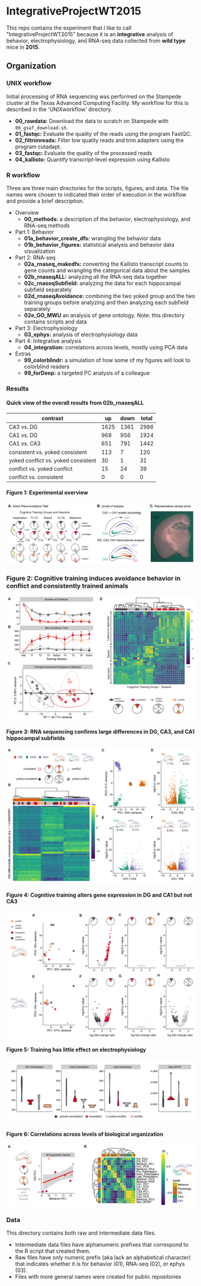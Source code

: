 # IntegrativeProjectWT2015

This repo contains the experiment that I like to call "IntegrativeProjectWT2015" because it is an **integrative** analysis of behavior, electrophysiology, and RNA-seq data collected from **wild type** mice in **2015**. 

## Organization

### UNIX workflow 
Initial processing of RNA sequencing was performed on the Stampede cluster at the Texas Advanced Computing Facility. My workflow for this is described in the 'UNIXworkflow' directory. 
* **00_rawdata:** Download the data to scratch on Stampede with `00_gsaf_download.sh`. 
* **01_fastqc:** Evaluate the quality of the reads using the program FastQC.
* **02_filtrimreads:** Filter low quality reads and trim adapters using the program cutadapt.
* **03_fastqc:** Evaluate the quality of the processed reads
* **04_kallisto:** Quantify transcript-level expression using Kallisto

### R workflow
Three are three main directories for the scripts, figures, and data. The file names were chosen to indicated their order of execution in the workflow and provide a brief description.
 
- Overview
	- **00_methods:** a description of the behavior, electrophysiology, and RNA-seq methods 
- Part 1: Behavior	
	- **01a_behavior_create_dfs:** wrangling the behavior data
	- **01b_behavior_figures:** statistical analysis and behavior data visualization
- Part 2: RNA-seq
	- **02a_rnaseq_makedfs:** converting the Kallisto transcript counts to gene counts and wrangling the categorical data about the samples
	- **02b_rnaseqALL:** analyzing all the RNA-seq data together
	- **02c_rnaseqSubfield:** analyzing the data for each hippocampal subfield separately
	- **02d_rnaseqAvoidance:** combining the two yoked group and the two training groups before analyzing and then analyzing each subfield separately
	- **02e_GO_MWU** an analysis of gene ontology. Note: this directory contains scripts and data
- Part 3: Electrophysiology
	- **03_ephys:** analysis of electrophysiology data	
- Part 4: Integrative analysis
	- **04_integration:** correlations across levels, mostly using PCA data
- Extras
	- **99_colorblindr:** a simulation of how some of my figures will look to colorblind readers
	- **99_forDeep:** a targeted PC analysis of a colleague	

### Results

#### Quick view of the overall results from 02b_rnaseqALL

| contrast | up | down | total |
| --- | --- | --- | --- |
CA3	vs. DG | 1625 | 1361 | 2986
CA1	vs. DG | 968 | 956 | 1924
CA1	vs. CA3 | 651 | 791 | 1442
consistent vs.	yoked consistent | 113 | 7 | 120
yoked conflict vs. yoked consistent | 30 | 1 | 31
conflict vs. yoked conflict | 15 | 24 | 39
conflict vs. consistent | 0 | 0 | 0

#### Figure 1: Experimental overview 

<img src="./figures/figures-05.png" />

### Figure 2: Cognitive training induces avoidance behavior in conflict and consistently trained animals

<img src="./figures/figures-01.png" />

#### Figure 3: RNA sequencing confirms large differences in DG, CA3, and CA1 hippocampal subfields  

<img src="./figures/figures-02.png" />

#### Figure 4: Cognitive training alters gene expression in DG and CA1 but not CA3

<img src="./figures/figures2-01.png" />

#### Figure 5: Training has little effect on electrophysiology

<img src="./figures/figures-04.png" />

#### Figure 6: Correlations across levels of biological organization

<img src="./figures/figures-03.png" />

### Data

This directory contains both raw and intermediate data files. 
- Intermediate data files have alphanumeric prefixes that correspond to the R script that created them. 
- Raw files have only numeric prefix (aka lack an alphabetical character) that indicates whether it is for behavior (01), RNA-seq (02), or ephys (03). 
- Files with more general names were created for public repositories